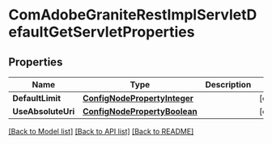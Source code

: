 # ComAdobeGraniteRestImplServletDefaultGetServletProperties

## Properties
Name | Type | Description | Notes
------------ | ------------- | ------------- | -------------
**DefaultLimit** | [**ConfigNodePropertyInteger**](configNodePropertyInteger.md) |  | [optional] 
**UseAbsoluteUri** | [**ConfigNodePropertyBoolean**](configNodePropertyBoolean.md) |  | [optional] 

[[Back to Model list]](../README.md#documentation-for-models) [[Back to API list]](../README.md#documentation-for-api-endpoints) [[Back to README]](../README.md)


